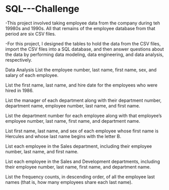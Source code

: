 # SQL---Challenge

-This project involved taking employee data from the company during teh 19980s and 1990s. All that remains of the employee database from that period are six CSV files. 

-For this project, I designed the tables to hold the data from the CSV files, import the CSV files into a SQL database, and then answer questions about the data by performing data modeling, data engineering, and data analysis, respectively.


Data Analysis
List the employee number, last name, first name, sex, and salary of each employee.

List the first name, last name, and hire date for the employees who were hired in 1986.

List the manager of each department along with their department number, department name, employee number, last name, and first name.

List the department number for each employee along with that employee’s employee number, last name, first name, and department name.

List first name, last name, and sex of each employee whose first name is Hercules and whose last name begins with the letter B.

List each employee in the Sales department, including their employee number, last name, and first name.

List each employee in the Sales and Development departments, including their employee number, last name, first name, and department name.

List the frequency counts, in descending order, of all the employee last names (that is, how many employees share each last name).

